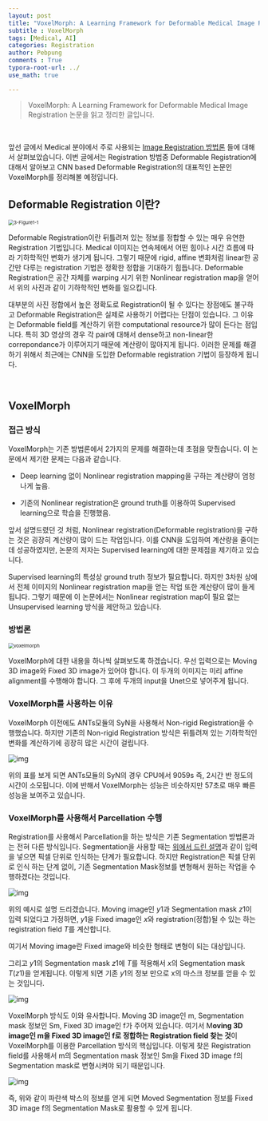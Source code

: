```yaml
---
layout: post
title: "VoxelMorph: A Learning Framework for Deformable Medical Image Registration 논문 리뷰"
subtitle : VoxelMorph
tags: [Medical, AI]
categories: Registration
author: Pebpung
comments : True
typora-root-url: ../
use_math: true

---
```


> VoxelMorph: A Learning Framework for Deformable Medical Image Registration 논문을 읽고 정리한 글입니다.  

<br>



앞선 글에서 Medical 분야에서 주로 사용되는 [Image Registration 방법론](https://pebpung.github.io/registration/2022/01/30/Registration-1.html) 들에 대해서 살펴보았습니다. 이번 글에서는 Registration 방법중  Deformable Registration에 대해서 알아보고 CNN based Deformable Registration의 대표적인 논문인 VoxelMorph를 정리해볼 예정입니다. 



## Deformable Registration 이란?

<img src="/assets/img/2022/3-Figure1-1.png" alt="3-Figure1-1" style="zoom: 67%;" />

 Deformable Registration이란 뒤틀려져 있는 정보를 정합할 수 있는 매우 유연한 Registration 기법입니다. Medical 이미지는  연속체에서 어떤 힘이나 시간 흐름에 따라 기하학적인 변화가 생기게 됩니다. 그렇기 때문에 rigid, affine 변화처럼 linear한 공간만 다루는 registration 기법은 정확한 정합을 기대하기 힘듭니다. Deformable Registration은 공간 자체를 warping 시기 위한 Nonlinear registration map을 얻어서 위의 사진과 같이 기하학적인 변화를 일으킵니다. 

대부분의 사진 정합에서 높은 정확도로 Registration이 될 수 있다는 장점에도 불구하고 Deformable Registration은 실제로 사용하기 어렵다는 단점이 있습니다. 그 이유는 Deformable field를 계산하기 위한 computational resource가 많이 든다는 점입니다. 특히 3D 영상의 경우 각 pair에 대해서 dense하고 non-linear한 correpondance가 이루어지기 때문에 계산량이 많아지게 됩니다. 이러한 문제를 해결하기 위해서 최근에는 CNN을 도입한 Deformable registration 기법이 등장하게 됩니다. 

<br>

## **VoxelMorph**

### 접근 방식

VoxelMorph는 기존 방법론에서 2가지의 문제를 해결하는데 초점을 맞췄습니다. 이 논문에서 제기한 문제는 다음과 같습니다. 

- Deep learning 없이 Nonlinear registration mapping을 구하는 계산량이 엄청나게 높음.

- 기존의 Nonlinear registration은 ground truth를 이용하여 Supervised learning으로 학습을 진행했음.

앞서 설명드렸던 것 처럼, Nonlinear registration(Deformable registration)을 구하는 것은 굉장히 계산량이 많이 드는 작업입니다. 이를 CNN을 도입하여 계산량을 줄이는 데 성공하였지만, 논문의 저자는 Supervised learning에 대한 문제점을 제기하고 있습니다. 

Supervised learning의 특성상 ground truth 정보가 필요합니다. 하지만 3차원 상에서 전체 이미지의 Nonlinear registration map을 얻는 작업 또한 계산량이 많이 들게 됩니다. 그렇기 때문에 이 논문에서는 Nonlinear registration map이 필요 없는 Unsupervised learning 방식을 제안하고 있습니다. 



### 방법론

<img src="/assets/img/2022/voxelmorph.png" alt="voxelmorph" style="zoom: 67%;" />

VoxelMorph에 대한 내용을 하나씩 살펴보도록 하겠습니다. 우선 입력으로는 Moving 3D image와 Fixed 3D image가 있어야 합니다. 이 두개의 이미지는 미리 affine alignment를 수행해야 합니다. 그 후에 두개의 input을 Unet으로 넣어주게 됩니다. 

### VoxelMorph를 사용하는 이유

VoxelMorph 이전에도 ANTs모듈의 SyN을 사용해서 Non-rigid Registration을 수행했습니다. 하지만 기존의 Non-rigid Registration 방식은 뒤틀려져 있는 기하학적인 변화를 계산하기에 굉장히 많은 시간이 걸립니다.

![img](/assets/img/2022/https%253A%252F%252Fs3-us-west-2.amazonaws.com%252Fsecure.notion-static.com%252F39b698ee-6aad-478b-b23f-85a0f77f9b33%252FUntitled.png)

위의 표를 보게 되면 ANTs모듈의 SyN의 경우 CPU에서 9059s 즉, 2시간 반 정도의 시간이 소모됩니다. 이에 반해서 VoxelMorph는 성능은 비슷하지만 57초로 매우 빠른 성능을 보여주고 있습니다.

### VoxelMorph를 사용해서 Parcellation 수행

Registration를 사용해서 Parcellation을 하는 방식은 기존 Segmentation 방법론과는 전혀 다른 방식입니다. Segmentation을 사용할 때는 [위에서 드린 설명](https://www.notion.so/VoxelMorph-09e80ca725d04249bebd787f1998a8f2)과 같이 입력을 넣으면 픽셀 단위로 인식하는 단계가 필요합니다. 하지만 Registration은 픽셀 단위로 인식 하는 단계 없이, 기존 Segmentation Mask정보를 변형해서 원하는 작업을 수행하겠다는 것입니다.

![img](/assets/img/2022/https%253A%252F%252Fs3-us-west-2.amazonaws.com%252Fsecure.notion-static.com%252Fc5c3ca20-ad28-40d9-9fb6-5fe2b76f0e04%252FUntitled.png)

위의 예시로 설명 드리겠습니다.  Moving image인 *y*1과 Segmentation mask  *z*1이 입력 되었다고 가정하면, *y*1을 Fixed image인 *x*와 registration(정합)될 수 있는 하는 registration field *T*를 계산합니다.

여기서 Moving image란 Fixed image와 비슷한 형태로 변형이 되는 대상입니다.

그리고 *y*1의 Segmentation mask *z*1에 *T*를 적용해서 *x*의 Segmentation mask *T*(*z*1)을 얻게됩니다. 이렇게 되면 기존 *y*1의 정보 만으로 x의 마스크 정보를 얻을 수 있는 것입니다.


![img](/assets/img/2022/https%253A%252F%252Fs3-us-west-2.amazonaws.com%252Fsecure.notion-static.com%252Ffcfc6a45-f6e1-472b-90b2-b58cf07a8256%252FUntitled.png)

VoxelMorph 방식도 이와 유사합니다. Moving 3D image인 m, Segmentation mask 정보인 Sm, Fixed 3D image인 f가 주어져 있습니다. 여기서 M**oving 3D image인 m을 Fixed 3D image인 f로 정합하는 Registration field 찾는 것**이 VoxelMorph를 이용한 Parcellation 방식의 핵심입니다. 이렇게 찾은 Registration field를 사용해서 m의 Segmentation mask 정보인 Sm을 Fixed 3D image f의 Segmentation mask로 변형시켜야 되기 때문입니다.

![img](/assets/img/2022/https%253A%252F%252Fs3-us-west-2.amazonaws.com%252Fsecure.notion-static.com%252F320f9136-e8fd-42d6-a304-96dc2fc97e9e%252FUntitled.png)

즉, 위와 같이 파란색 박스의 정보를 얻게 되면 Moved Segmentation 정보를 Fixed 3D image f의 Segmentation Mask로 활용할 수 있게 됩니다.
